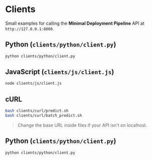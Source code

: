 # Clients

Small examples for calling the **Minimal Deployment Pipeline** API at `http://127.0.0.1:8000`.

## Python (`clients/python/client.py`)
```bash
python clients/python/client.py
```

## JavaScript (`clients/js/client.js`)
```bash
node clients/js/client.js
```

## cURL
```bash
bash clients/curl/predict.sh
bash clients/curl/batch_predict.sh
```

> Change the base URL inside files if your API isn't on localhost.

## Python (`clients/python/client.py`)
```bash
python clients/python/client.py

